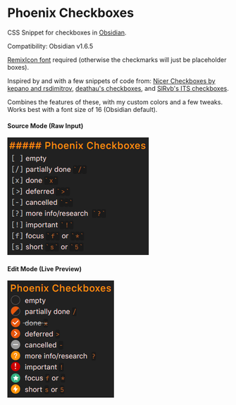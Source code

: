 # Phoenix Checkboxes
CSS Snippet for checkboxes in [Obsidian](https://obsidian.md).

Compatibility: Obsidian v1.6.5

[RemixIcon font](https://remixicon.com) required (otherwise the checkmarks will just be placeholder boxes).

Inspired by and with a few snippets of code from: [Nicer Checkboxes by kepano and rsdimitrov](https://github.com/kmaasrud/awesome-obsidian#nicer-checkboxes), [deathau's checkboxes](https://github.com/deathau/obsidian-snippets/blob/main/checkbox.css), and [SlRvb's ITS checkboxes](https://github.com/SlRvb/Obsidian--ITS-Theme/blob/main/S%20-%20Checkboxes.css).

Combines the features of these, with my custom colors and a few tweaks.
Works best with a font size of 16 (Obsidian default).

#### Source Mode (Raw Input)
![src-checkboxes.png](https://github.com/RyzenFromFire/obsidian-phoenix-checkboxes/blob/main/src-checkboxes.png)

#### Edit Mode (Live Preview)
![edit-checkboxes.png](https://github.com/RyzenFromFire/obsidian-phoenix-checkboxes/blob/main/edit-checkboxes.png)
